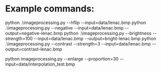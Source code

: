 # Example commands:

python .\imageprocessing.py --hflip --input=data/lenac.bmp
python .\imageprocessing.py --negative --input=data/lenac.bmp --output=negative-lenac.bmp
python .\imageprocessing.py --brightness --strength=100 --input=data/lenac.bmp --output=bright-lenac.bmp
python .\imageprocessing.py --contrast --strength=3 --input=data/lenac.bmp --output=contrast-lenac.bmp

python imageprocessing.py --enlarge --proportion=30 --input=data/interpolation_test.bmp
